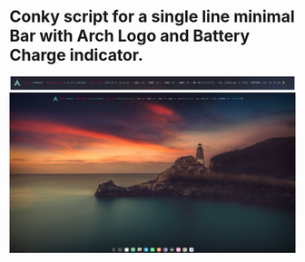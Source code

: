 # Conky script for a single line minimal Bar with Arch Logo and Battery Charge indicator. 


![](https://github.com/JayKopinski/conky/blob/master/Preview/13-25-w1snh-kmafn%20%20.jpg)
![](https://github.com/JayKopinski/conky/blob/master/Preview/Arch_Bar.png)
